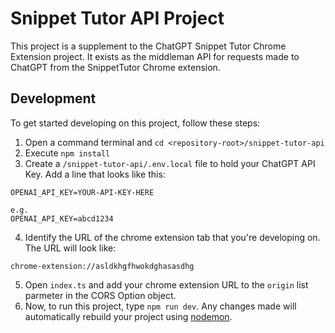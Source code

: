 # Snippet Tutor API Project
This project is a supplement to the ChatGPT Snippet Tutor Chrome Extension project. It exists as the middleman API for requests made to ChatGPT from the SnippetTutor Chrome extension.

## Development
To get started developing on this project, follow these steps:

1. Open a command terminal and `cd <repository-root>/snippet-tutor-api`
2. Execute `npm install`
3. Create a `/snippet-tutor-api/.env.local` file to hold your ChatGPT API Key. Add a line that looks like this: 
```
OPENAI_API_KEY=YOUR-API-KEY-HERE

e.g. 
OPENAI_API_KEY=abcd1234
```
4. Identify the URL of the chrome extension tab that you're developing on. The URL will look like:
```
chrome-extension://asldkhgfhwokdghasasdhg
```
5. Open `index.ts` and add your chrome extension URL to the `origin` list parmeter in the CORS Option object.
6. Now, to run this project, type `npm run dev`. Any changes made will automatically rebuild your project using [nodemon](https://nodemon.io/).
